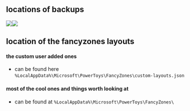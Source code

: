 ## locations of backups
![](personal_notes/images/24-02-16-09-56-34.png)![](personal_notes/images/24-02-16-09-56-34.png)


## location of the fancyzones layouts
#### the custom user added ones 
- can be found here `%LocalAppData%\Microsoft\PowerToys\FancyZones\custom-layouts.json`

#### most of the cool ones and things worth looking at 
- can be found at `%LocalAppData%\Microsoft\PowerToys\FancyZones\`


